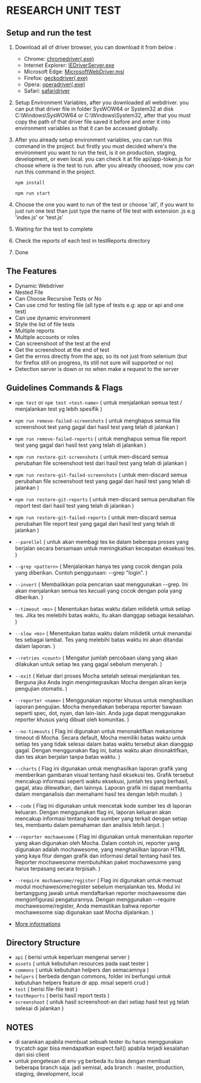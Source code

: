 # RESEARCH UNIT TEST

## Setup and run the test
1. Download all of driver browser, you can download it from below :
    - Chrome: [chromedriver(.exe)](http://chromedriver.storage.googleapis.com/index.html)
    - Internet Explorer: [IEDriverServer.exe](https://www.selenium.dev/downloads)
    - Microsoft Edge: [MicrosoftWebDriver.msi](http://go.microsoft.com/fwlink/?LinkId=619687)
    - Firefox: [geckodriver(.exe)](https://github.com/mozilla/geckodriver/releases)
    - Opera: [operadriver(.exe)](https://github.com/operasoftware/operachromiumdriver/releases)
    - Safari: [safaridriver](https://developer.apple.com/library/prerelease/content/releasenotes/General/WhatsNewInSafari/Articles/Safari_10_0.html#//apple_ref/doc/uid/TP40014305-CH11-DontLinkElementID_28)

2. Setup Environment Variables, after you downloaded all webdriver. you can put that driver file in folder SysWOW64 or System32 at disk C:\Windows\SysWOW64 or C:\Windows\System32,
after that you must copy the path of that driver file saved it before and enter it into environment variables so that it can be accessed globally.

3. After you already setup environment variables, you can run this command in the project. but firstly you must decided where's the environment you want to run the test, is it on production, staging, development, or even local. you can check it at file api/app-token.js for choose where is the test to run. after you already choosed, now you can run this command in the project.

    ```
    npm install
    ```

    ```
    npm run start
    ```

4. Choose the one you want to run of the test or choose 'all', if you want to just run one test than just type the name of file test with extension .js e.g 'index.js' or 'test.js'
5. Waiting for the test to complete
6. Check the reports of each test in testReports directory 
7. Done

## The Features
- Dynamic Webdriver
- Nested File
- Can Choose Recursive Tests or No
- Can use cmd for testing file (all type of tests e.g: app or api and one test)
- Can use dynamic environment
- Style the list of file tests
- Multiple reports 
- Multiple accounts or roles
- Can screenshoot of the test at the end
- Get the screenshoot at the end of test
- Get the errros directly from the app, so its not just from selenium (but for firefox still on progress, its still not sure will supported or no)
- Detection server is down or no when make a request to the server

## Guidelines Commands & Flags
- `npm test` or `npm test <test-name>` ( untuk menjalankan semua test / menjalankan test yg lebih spesifik )
- `npm run remove-failed-screenshots` ( untuk menghapus semua file screenshoot test yang gagal dari hasil test yang telah di jalankan )
- `npm run remove-failed-reports` ( untuk menghapus semua file report test yang gagal dari hasil test yang telah di jalankan )
- `npm run restore-git-screenshots` ( untuk men-discard semua perubahan file screenshoot test dari hasil test yang telah di jalankan )
- `npm run restore-git-failed-screenshots` ( untuk men-discard semua perubahan file screenshoot test yang gagal dari hasil test yang telah di jalankan )
- `npm run restore-git-reports` ( untuk men-discard semua perubahan file report test dari hasil test yang telah di jalankan )
- `npm run restore-git-failed-reports` ( untuk men-discard semua perubahan file report test yang gagal dari hasil test yang telah di jalankan )
- `--parellel` ( untuk akan membagi tes ke dalam beberapa proses yang berjalan secara bersamaan untuk meningkatkan kecepatan eksekusi tes. )
- `--grep <pattern>` ( Menjalankan hanya tes yang cocok dengan pola yang diberikan. Contoh penggunaan: --grep "login". )
- `--invert` ( Membalikkan pola pencarian saat menggunakan --grep. Ini akan menjalankan semua tes kecuali yang cocok dengan pola yang diberikan. )
- `--timeout <ms>` ( Menentukan batas waktu dalam milidetik untuk setiap tes. Jika tes melebihi batas waktu, itu akan dianggap sebagai kesalahan. )
- `--slow <ms>` ( Menentukan batas waktu dalam milidetik untuk menandai tes sebagai lambat. Tes yang melebihi batas waktu ini akan ditandai dalam laporan. )
- `--retries <count>` ( Mengatur jumlah percobaan ulang yang akan dilakukan untuk setiap tes yang gagal sebelum menyerah. )
- `--exit` ( Keluar dari proses Mocha setelah selesai menjalankan tes. Berguna jika Anda ingin mengintegrasikan Mocha dengan aliran kerja pengujian otomatis. )
- `--reporter <name>` ( Menggunakan reporter khusus untuk menghasilkan laporan pengujian. Mocha menyediakan beberapa reporter bawaan seperti spec, dot, nyan, dan lain-lain. Anda juga dapat menggunakan reporter khusus yang dibuat oleh komunitas. )
- `--no-timeouts` ( Flag ini digunakan untuk menonaktifkan mekanisme timeout di Mocha. Secara default, Mocha memiliki batas waktu untuk setiap tes yang tidak selesai dalam batas waktu tersebut akan dianggap gagal. Dengan menggunakan flag ini, batas waktu akan dinonaktifkan, dan tes akan berjalan tanpa batas waktu. )
- `--charts` ( Flag ini digunakan untuk menghasilkan laporan grafik yang memberikan gambaran visual tentang hasil eksekusi tes. Grafik tersebut mencakup informasi seperti waktu eksekusi, jumlah tes yang berhasil, gagal, atau dilewatkan, dan lainnya. Laporan grafik ini dapat membantu dalam menganalisis dan memahami hasil tes dengan lebih mudah. )
- `--code` ( Flag ini digunakan untuk mencetak kode sumber tes di laporan keluaran. Dengan menggunakan flag ini, laporan keluaran akan mencakup informasi tentang kode sumber yang terkait dengan setiap tes, membantu dalam pemahaman dan analisis lebih lanjut. )
- `--reporter mochawesome` ( Flag ini digunakan untuk menentukan reporter yang akan digunakan oleh Mocha. Dalam contoh ini, reporter yang digunakan adalah mochawesome, yang menghasilkan laporan HTML yang kaya fitur dengan grafik dan informasi detail tentang hasil tes. Reporter mochawesome membutuhkan paket mochawesome yang harus terpasang secara terpisah. )
- `--require mochawesome/register` ( Flag ini digunakan untuk memuat modul mochawesome/register sebelum menjalankan tes. Modul ini bertanggung jawab untuk mendaftarkan reporter mochawesome dan mengonfigurasi pengaturannya. Dengan menggunakan --require mochawesome/register, Anda memastikan bahwa reporter mochawesome siap digunakan saat Mocha dijalankan. )

- [More informations](https://mochajs.org/#features)

## Directory Structure
- `api` ( berisi untuk keperluan mengenai server )
- `assets` ( untuk kebutuhan resources pada saat tester )
- `commons` ( untuk kebutuhan helpers dan semacamnya )
- `helpers` ( berbeda dengan commons, folder ini berfungsi untuk kebutuhan helpers feature dr app. misal seperti crud )
- `test` ( berisi file-file test )
- `testReports` ( berisi hasil report tests )
- `screenshoot` ( untuk hasil screenshoot-an dari setiap hasil test yg telah selesai di jalankan )

## NOTES
- di sarankan apabila membuat sebuah tester itu harus menggunakan trycatch agar bisa mendapatkan expect.fail() apabila terjadi kesalahan dari sisi client
- untuk pengetesan di env yg berbeda itu bisa dengan membuat beberapa branch saja. jadi semisal, ada branch : master, production, staging, development, local
